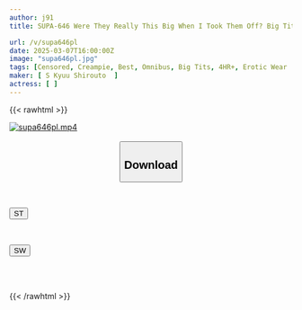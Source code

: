 ```yaml
---
author: j91
title: SUPA-646 Were They Really This Big When I Took Them Off? Big Tits LUCKY SEX BEST

url: /v/supa646pl
date: 2025-03-07T16:00:00Z
image: "supa646pl.jpg"
tags: [Censored, Creampie, Best, Omnibus, Big Tits, 4HR+, Erotic Wear	]
maker: [ S Kyuu Shirouto  ]
actress: [ ]
---
```



{{< rawhtml >}}

<div class="video" data-videoid="gVaqpRQevvuqKZQ">
    <a href="javascript:;">
        <img src="/v/supa646pl/supa646pl.jpg" width="WIDTH" height="HEIGHT" alt="supa646pl.mp4" loading="lazy">
    </a>
</div>

<script type="text/javascript" src="https://j91.asia/asset/on-demand-st.js"></script>

<br>
  <link rel="stylesheet" href="https://j91.asia/asset/bs5.css">
  
  <center>
  <button class="btn btn-primary" type="button" data-bs-toggle="collapse" data-bs-target=".multi-collapse" aria-expanded="false" aria-controls="multiCollapseExample1 multiCollapseExample2"><h2>Download</h2></button></center>
</p>
<div class="row">
  <div class="col">
    <div class="collapse multi-collapse" id="multiCollapseExample1">
      <div class="card card-body">
	      	      <br>
<div class="buttons">  
<p><a href="/v/supa646pl/st.html" target="_blank"><button class="btn-hover color-3"><i class="fa fa-download"></i> ST</button></a></p></div>
    </div>
  </div>
</div>
  <div class="col">
    <div class="collapse multi-collapse" id="multiCollapseExample2">
      <div class="card card-body">
	      <br>
<div class="buttons">
<p><a href="/v/supa646pl/sw.html" target="_blank"><button class="btn-hover color-2"><i class="fa fa-download"></i> SW</button></a></p></div>
<br><br>
      </div>
    </div>
  </div>
</div>

{{< /rawhtml >}}